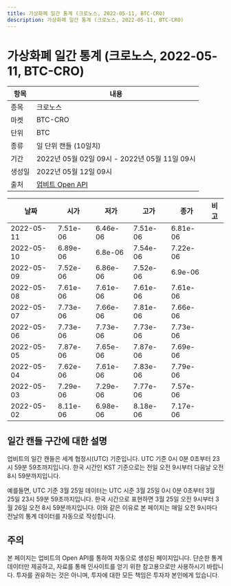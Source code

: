 ```yaml
---
title: 가상화폐 일간 통계 (크로노스, 2022-05-11, BTC-CRO)
description: 가상화폐 일간 통계 (크로노스, 2022-05-11, BTC-CRO)
---
```



가상화폐 일간 통계 (크로노스, 2022-05-11, BTC-CRO)
===

|항목|내용|
|--|--|
|종목|크로노스|
|마켓|BTC-CRO|
|단위|BTC|
|종류|일 단위 캔들 (10일치)|
|기간|2022년 05월 02일 09시 - 2022년 05월 11일 09시|
|생성일|2022년 05월 12일 09시|
|출처|[업비트 Open API](https://docs.upbit.com)|


|날짜|시가|저가|고가|종가|비고|
|--|--|--|--|--|--|
|2022-05-11|7.51e-06|6.46e-06|7.51e-06|6.81e-06|    |
|2022-05-10|6.89e-06|6.8e-06|7.54e-06|7.22e-06|    |
|2022-05-09|7.52e-06|6.86e-06|7.52e-06|6.9e-06|    |
|2022-05-08|7.61e-06|7.61e-06|7.61e-06|7.61e-06|    |
|2022-05-07|7.73e-06|7.66e-06|7.81e-06|7.66e-06|    |
|2022-05-06|7.73e-06|7.73e-06|7.73e-06|7.73e-06|    |
|2022-05-05|7.87e-06|7.65e-06|7.87e-06|7.69e-06|    |
|2022-05-04|7.62e-06|7.61e-06|7.83e-06|7.79e-06|    |
|2022-05-03|7.29e-06|7.29e-06|7.77e-06|7.57e-06|    |
|2022-05-02|8.11e-06|6.98e-06|8.18e-06|7.17e-06|    |


일간 캔들 구간에 대한 설명
---


업비트의 일간 캔들은 세계 협정시(UTC) 기준입니다. 
UTC 기준 0시 0분 0초부터 23시 59분 59초까지입니다. 
한국 시간인 KST 기준으로는 전일 오전 9시부터 다음날 오전 8시 59분까지입니다. 


예를들면, UTC 기준 3월 25일 데이터는 UTC 시준 3월 25일 0시 0분 0초부터 3월 25일 23시 59분 59초까지입니다. 
한국 시간으로 표현하면 3월 25일 오전 9시부터 3월 26일 오전 8시 59분까지입니다. 
이와 같은 이유로 본 페이지는 매일 오전 9시마다 전날의 통계 데이터를 자동으로 작성합니다. 


주의
---


본 페이지는 업비트의 Open API를 통하여 자동으로 생성된 페이지입니다. 
단순한 통계 데이터만 제공하고, 자료를 통해 인사이트를 얻기 위한 참고용으로만 사용하시기 바랍니다. 
투자를 권유하는 것은 아니며, 투자에 대한 모든 책임은 투자자 본인에게 있습니다. 
